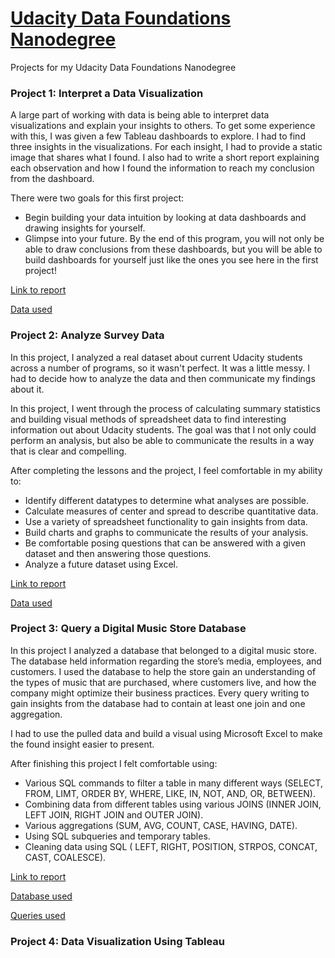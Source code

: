 # [Udacity Data Foundations Nanodegree](https://eu.udacity.com/course/data-foundations-nanodegree--nd100)
Projects for my Udacity Data Foundations Nanodegree

### Project 1: Interpret a Data Visualization

A large part of working with data is being able to interpret data visualizations and explain your insights to others. To get some experience with this, I was given a few Tableau dashboards to explore. I had to find three insights in the visualizations. For each insight, I had to provide a static image that shares what I found. I also had to write a short report explaining each observation and how I found the information to reach my conclusion from the dashboard.

There were two goals for this first project:
- Begin building your data intuition by looking at data dashboards and drawing insights for yourself.
- Glimpse into your future. By the end of this program, you will not only be able to draw conclusions from these dashboards, but you will be able to build dashboards for yourself just like the ones you see here in the first project!

[Link to report](https://github.com/NickZward/Nanodegree-Data-Foundations/blob/master/Project%201/Project%201%20Interpret%20a%20Data%20Visualization.pdf)

[Data used](https://public.tableau.com/en-us/s/gallery/malaria-africa?gallery=featured)

### Project 2: Analyze Survey Data

In this project, I analyzed a real dataset about current Udacity students across a number of programs, so it wasn't perfect. It was a little messy. I had to decide how to analyze the data and then communicate my findings about it. 

In this project, I went through the process of calculating summary statistics and building visual methods of spreadsheet data to find interesting information out about Udacity students. The goal was that I not only could perform an analysis, but also be able to communicate the results in a way that is clear and compelling.

After completing the lessons and the project, I feel comfortable in my ability to:
- Identify different datatypes to determine what analyses are possible.
- Calculate measures of center and spread to describe quantitative data.
- Use a variety of spreadsheet functionality to gain insights from data.
- Build charts and graphs to communicate the results of your analysis.
- Be comfortable posing questions that can be answered with a given dataset and then answering those questions.
- Analyze a future dataset using Excel.

[Link to report](https://github.com/NickZward/Nanodegree-Data-Foundations/blob/master/Project%202/Report.pdf)

[Data used](https://github.com/NickZward/Nanodegree-Data-Foundations/blob/master/Project%202/Data%20project%202.xlsx)

### Project 3: Query a Digital Music Store Database

In this project I analyzed a database that belonged to a digital music store. The database held information regarding the store’s media, employees, and customers. I used the database to help the store gain an understanding of the types of music that are purchased, where customers live, and how the company might optimize their business practices. Every query writing to gain insights from the database had to contain at least one join and one aggregation. 

I had to use the pulled data and build a visual using Microsoft Excel to make the found insight easier to present. 

After finishing this project I felt comfortable using:
- Various SQL commands to filter a table in many different ways (SELECT, FROM, LIMT, ORDER BY, WHERE, LIKE, IN, NOT, AND, OR, BETWEEN).
- Combining data from different tables using various JOINS (INNER JOIN, LEFT JOIN, RIGHT JOIN and OUTER JOIN).
- Various aggregations (SUM, AVG, COUNT, CASE, HAVING, DATE).
- Using SQL subqueries and temporary tables.
- Cleaning data using SQL ( LEFT, RIGHT, POSITION, STRPOS, CONCAT, CAST, COALESCE).

[Link to report](https://github.com/NickZward/Nanodegree-Data-Foundations/blob/master/Project%203/Report.pdf)

[Database used](https://github.com/NickZward/Nanodegree-Data-Foundations/blob/master/Project%203/chinook.db)

[Queries used](https://github.com/NickZward/Nanodegree-Data-Foundations/blob/master/Project%203/Queries.txt)

### Project 4: Data Visualization Using Tableau

